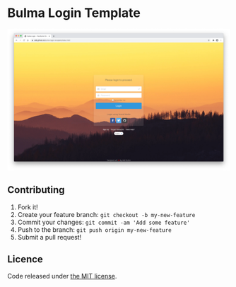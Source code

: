 # Bulma Login Template
![Screenshot](screenshot.png)


## Contributing

1. Fork it!
2. Create your feature branch: `git checkout -b my-new-feature`
3. Commit your changes: `git commit -am 'Add some feature'`
4. Push to the branch: `git push origin my-new-feature`
5. Submit a pull request!

## Licence

Code released under [the MIT license](https://github.com/aldi/bulma-login-template/blob/master/LICENSE.md).
